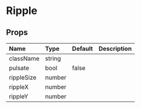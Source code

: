 Ripple
======



Props
-----


| Name | Type | Default | Description |
|:-----|:-----|:-----|:-----|
| className | string |  |   |
| pulsate | bool | false |   |
| rippleSize | number |  |   |
| rippleX | number |  |   |
| rippleY | number |  |   |
